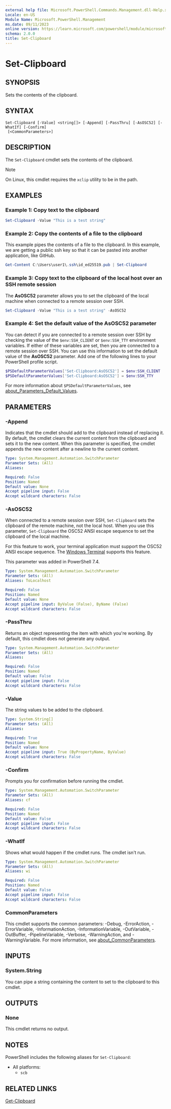 ```yaml
---
external help file: Microsoft.PowerShell.Commands.Management.dll-Help.xml
Locale: en-US
Module Name: Microsoft.PowerShell.Management
ms.date: 09/11/2023
online version: https://learn.microsoft.com/powershell/module/microsoft.powershell.management/set-clipboard?view=powershell-7.4&WT.mc_id=ps-gethelp
schema: 2.0.0
title: Set-Clipboard
---
```


# Set-Clipboard

## SYNOPSIS
Sets the contents of the clipboard.

## SYNTAX

```
Set-Clipboard [-Value] <string[]> [-Append] [-PassThru] [-AsOSC52] [-WhatIf] [-Confirm]
 [<CommonParameters>]
```

## DESCRIPTION

The `Set-Clipboard` cmdlet sets the contents of the clipboard.

> [!NOTE]
> On Linux, this cmdlet requires the `xclip` utility to be in the path.

## EXAMPLES

### Example 1: Copy text to the clipboard

```powershell
Set-Clipboard -Value "This is a test string"
```

### Example 2: Copy the contents of a file to the clipboard

This example pipes the contents of a file to the clipboard. In this example, we are getting a public
ssh key so that it can be pasted into another application, like GitHub.

```powershell
Get-Content C:\Users\user1\.ssh\id_ed25519.pub | Set-Clipboard
```

### Example 3: Copy text to the clipboard of the local host over an SSH remote session

The **AsOSC52** parameter allows you to set the clipboard of the local machine when connected to a
remote session over SSH.

```powershell
Set-Clipboard -Value "This is a test string" -AsOSC52
```

### Example 4: Set the default value of the **AsOSC52** parameter

You can detect if you are connected to a remote session over SSH by checking the value of the
`$env:SSH_CLIENT` or `$env:SSH_TTY` environment variables. If either of these variables are set,
then you are connected to a remote session over SSH. You can use this information to set the default
value of the **AsOSC52** parameter. Add one of the following lines to your PowerShell profile
script.

```powershell
$PSDefaultParameterValues['Set-Clipboard:AsOSC52'] = $env:SSH_CLIENT
$PSDefaultParameterValues['Set-Clipboard:AsOSC52'] = $env:SSH_TTY
```

For more information about `$PSDefaultParameterValues`, see
[about_Parameters_Default_Values](/powershell/module/microsoft.powershell.core/about/about_parameters_default_values).

## PARAMETERS

### -Append

Indicates that the cmdlet should add to the clipboard instead of replacing it. By default, the
cmdlet clears the current content from the clipboard and sets it to the new content. When this
parameter is specified, the cmdlet appends the new content after a newline to the current content.

```yaml
Type: System.Management.Automation.SwitchParameter
Parameter Sets: (All)
Aliases:

Required: False
Position: Named
Default value: None
Accept pipeline input: False
Accept wildcard characters: False
```

### -AsOSC52

When connected to a remote session over SSH, `Set-Clipboard` sets the clipboard of the remote
machine, not the local host. When you use this parameter, `Set-Clipboard` the OSC52 ANSI escape
sequence to set the clipboard of the local machine.

For this feature to work, your terminal application must support the OSC52 ANSI escape sequence. The
[Windows Terminal](/windows/terminal/) supports this feature.

This parameter was added in PowerShell 7.4.

```yaml
Type: System.Management.Automation.SwitchParameter
Parameter Sets: (All)
Aliases: ToLocalhost

Required: False
Position: Named
Default value: None
Accept pipeline input: ByValue (False), ByName (False)
Accept wildcard characters: False
```

### -PassThru

Returns an object representing the item with which you're working. By default, this cmdlet does not
generate any output.

```yaml
Type: System.Management.Automation.SwitchParameter
Parameter Sets: (All)
Aliases:

Required: False
Position: Named
Default value: False
Accept pipeline input: False
Accept wildcard characters: False
```

### -Value

The string values to be added to the clipboard.

```yaml
Type: System.String[]
Parameter Sets: (All)
Aliases:

Required: True
Position: Named
Default value: None
Accept pipeline input: True (ByPropertyName, ByValue)
Accept wildcard characters: False
```

### -Confirm

Prompts you for confirmation before running the cmdlet.

```yaml
Type: System.Management.Automation.SwitchParameter
Parameter Sets: (All)
Aliases: cf

Required: False
Position: Named
Default value: False
Accept pipeline input: False
Accept wildcard characters: False
```

### -WhatIf

Shows what would happen if the cmdlet runs. The cmdlet isn't run.

```yaml
Type: System.Management.Automation.SwitchParameter
Parameter Sets: (All)
Aliases: wi

Required: False
Position: Named
Default value: False
Accept pipeline input: False
Accept wildcard characters: False
```

### CommonParameters

This cmdlet supports the common parameters: -Debug, -ErrorAction, -ErrorVariable,
-InformationAction, -InformationVariable, -OutVariable, -OutBuffer, -PipelineVariable, -Verbose,
-WarningAction, and -WarningVariable. For more information, see
[about_CommonParameters](https://go.microsoft.com/fwlink/?LinkID=113216).

## INPUTS

### System.String

You can pipe a string containing the content to set to the clipboard to this cmdlet.

## OUTPUTS

### None

This cmdlet returns no output.

## NOTES

PowerShell includes the following aliases for `Set-Clipboard`:

- All platforms:
  - `scb`

## RELATED LINKS

[Get-Clipboard](Get-Clipboard.md)
